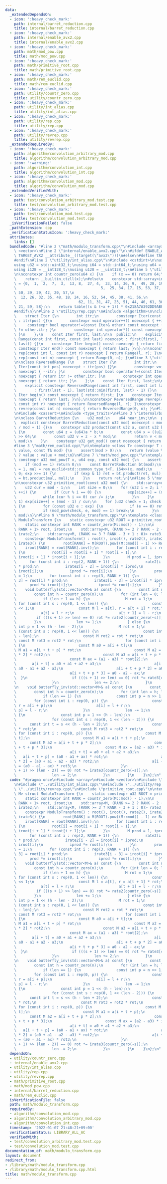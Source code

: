 ```yaml
---
data:
  _extendedDependsOn:
  - icon: ':heavy_check_mark:'
    path: internal/barret_reduction.cpp
    title: internal/barret_reduction.cpp
  - icon: ':heavy_check_mark:'
    path: internal/enable_avx2.cpp
    title: internal/enable_avx2.cpp
  - icon: ':heavy_check_mark:'
    path: math/mod_pow.cpp
    title: math/mod_pow.cpp
  - icon: ':heavy_check_mark:'
    path: math/primitive_root.cpp
    title: math/primitive_root.cpp
  - icon: ':heavy_check_mark:'
    path: math/rem_euclid.cpp
    title: math/rem_euclid.cpp
  - icon: ':heavy_check_mark:'
    path: utility/countr_zero.cpp
    title: utility/countr_zero.cpp
  - icon: ':heavy_check_mark:'
    path: utility/int_alias.cpp
    title: utility/int_alias.cpp
  - icon: ':heavy_check_mark:'
    path: utility/rep.cpp
    title: utility/rep.cpp
  - icon: ':heavy_check_mark:'
    path: utility/revrep.cpp
    title: utility/revrep.cpp
  _extendedRequiredBy:
  - icon: ':heavy_check_mark:'
    path: algorithm/convolution_arbitrary_mod.cpp
    title: algorithm/convolution_arbitrary_mod.cpp
  - icon: ':warning:'
    path: algorithm/convolution_int.cpp
    title: algorithm/convolution_int.cpp
  - icon: ':heavy_check_mark:'
    path: algorithm/convolution_mod.cpp
    title: algorithm/convolution_mod.cpp
  _extendedVerifiedWith:
  - icon: ':heavy_check_mark:'
    path: test/convolution_arbitrary_mod.test.cpp
    title: test/convolution_arbitrary_mod.test.cpp
  - icon: ':heavy_check_mark:'
    path: test/convolution_mod.test.cpp
    title: test/convolution_mod.test.cpp
  _isVerificationFailed: false
  _pathExtension: cpp
  _verificationStatusIcon: ':heavy_check_mark:'
  attributes:
    links: []
  bundledCode: "#line 2 \"math/modulo_transform.cpp\"\n#include <array>\n#include\
    \ <vector>\n#line 2 \"internal/enable_avx2.cpp\"\n\n#ifdef ENABLE_AVX2\n#define\
    \ TARGET_AVX2 __attribute__((target(\"avx2\")))\n#else\n#define TARGET_AVX2\n\
    #endif\n#line 2 \"utility/int_alias.cpp\"\n#include <cstdint>\n\nusing i32 = std::int32_t;\n\
    using u32 = std::uint32_t;\nusing i64 = std::int64_t;\nusing u64 = std::uint64_t;\n\
    using i128 = __int128_t;\nusing u128 = __uint128_t;\n#line 5 \"utility/countr_zero.cpp\"\
    \n\nconstexpr int countr_zero(u64 x) {\n    if (x == 0) return 64;\n#ifdef __GNUC__\n\
    \    return __builtin_ctzll(x);\n#else\n    constexpr std::array<int, 64> table\
    \ = {0,  1,  2,  7,  3,  13, 8,  27, 4,  33, 14, 36, 9,  49, 28, 19,\n       \
    \                                      5,  25, 34, 17, 15, 53, 37, 55, 10, 46,\
    \ 50, 39, 29, 42, 20, 57,\n                                             63, 6,\
    \  12, 26, 32, 35, 48, 18, 24, 16, 52, 54, 45, 38, 41, 56,\n                 \
    \                            62, 11, 31, 47, 23, 51, 44, 40, 61, 30, 22, 43, 60,\
    \ 21, 59, 58};\n    return table[(x & (~x + 1)) * 0x218A7A392DD9ABF >> 58 & 0x3F];\n\
    #endif\n}\n#line 2 \"utility/rep.cpp\"\n#include <algorithm>\n\nclass Range {\n\
    \    struct Iter {\n        int itr;\n        constexpr Iter(const int pos) noexcept\
    \ : itr(pos) {}\n        constexpr void operator++() noexcept { ++itr; }\n   \
    \     constexpr bool operator!=(const Iter& other) const noexcept { return itr\
    \ != other.itr; }\n        constexpr int operator*() const noexcept { return itr;\
    \ }\n    };\n    const Iter first, last;\n\n  public:\n    explicit constexpr\
    \ Range(const int first, const int last) noexcept : first(first), last(std::max(first,\
    \ last)) {}\n    constexpr Iter begin() const noexcept { return first; }\n   \
    \ constexpr Iter end() const noexcept { return last; }\n};\n\nconstexpr Range\
    \ rep(const int l, const int r) noexcept { return Range(l, r); }\nconstexpr Range\
    \ rep(const int n) noexcept { return Range(0, n); }\n#line 3 \"utility/revrep.cpp\"\
    \n\nclass ReversedRange {\n    struct Iter {\n        int itr;\n        constexpr\
    \ Iter(const int pos) noexcept : itr(pos) {}\n        constexpr void operator++()\
    \ noexcept { --itr; }\n        constexpr bool operator!=(const Iter& other) const\
    \ noexcept { return itr != other.itr; }\n        constexpr int operator*() const\
    \ noexcept { return itr; }\n    };\n    const Iter first, last;\n\n  public:\n\
    \    explicit constexpr ReversedRange(const int first, const int last) noexcept\n\
    \        : first(last - 1), last(std::min(first, last) - 1) {}\n    constexpr\
    \ Iter begin() const noexcept { return first; }\n    constexpr Iter end() const\
    \ noexcept { return last; }\n};\n\nconstexpr ReversedRange revrep(const int l,\
    \ const int r) noexcept { return ReversedRange(l, r); }\nconstexpr ReversedRange\
    \ revrep(const int n) noexcept { return ReversedRange(0, n); }\n#line 2 \"math/mod_pow.cpp\"\
    \n#include <cassert>\n#include <type_traits>\n#line 3 \"internal/barret_reduction.cpp\"\
    \n\nclass BarretReduction {\n    u32 mod;\n    u64 near_inv;\n\n  public:\n  \
    \  explicit constexpr BarretReduction(const u32 mod) noexcept : mod(mod), near_inv((u64)(-1)\
    \ / mod + 1) {}\n    constexpr u32 product(const u32 a, const u32 b) const noexcept\
    \ {\n        const u64 z = (u64)a * b;\n        const u64 x = ((u128)z * near_inv)\
    \ >> 64;\n        const u32 v = z - x * mod;\n        return v < mod ? v : v +\
    \ mod;\n    }\n    constexpr u32 get_mod() const noexcept { return mod; }\n};\n\
    #line 3 \"math/rem_euclid.cpp\"\n\ntemplate <class T> constexpr T rem_euclid(T\
    \ value, const T& mod) {\n    assert(mod > 0);\n    return (value %= mod) >= 0\
    \ ? value : value + mod;\n}\n#line 7 \"math/mod_pow.cpp\"\n\ntemplate <class T>\
    \ constexpr u32 mod_pow(T x, u64 exp, const u32 mod) {\n    assert(mod > 0);\n\
    \    if (mod == 1) return 0;\n    const BarretReduction bt(mod);\n    u32 ret\
    \ = 1, mul = rem_euclid<std::common_type_t<T, i64>>(x, mod);\n    for (; exp >\
    \ 0; exp >>= 1) {\n        if (exp & 1) ret = bt.product(ret, mul);\n        mul\
    \ = bt.product(mul, mul);\n    }\n    return ret;\n}\n#line 5 \"math/primitive_root.cpp\"\
    \n\nconstexpr u32 primitive_root(const u32 mod) {\n    std::array<u32, 32> exp{};\n\
    \    u32 cur = mod - 1;\n    int size = 0;\n    for (u32 i = 2; i * i <= cur;\
    \ ++i) {\n        if (cur % i == 0) {\n            exp[size++] = (mod - 1) / i;\n\
    \            while (cur % i == 0) cur /= i;\n        }\n    }\n    if (cur !=\
    \ 1) exp[size++] = (mod - 1) / cur;\n    for (u32 check = 1; check < mod; ++check)\
    \ {\n        for (const u32 e : exp) {\n            if (e == 0) return check;\n\
    \            if (mod_pow(check, e, mod) == 1) break;\n        }\n    }\n    return\
    \ mod;\n}\n#line 9 \"math/modulo_transform.cpp\"\n\ntemplate <class M> struct\
    \ ModuloTransform {\n    static constexpr u32 ROOT = primitive_root(M::mod());\n\
    \    static constexpr int RANK = countr_zero(M::mod() - 1);\n\n    std::array<M,\
    \ RANK + 1> root, iroot;\n    std::array<M, (RANK >= 2 ? RANK - 2 + 1 : 0)> rate2,\
    \ irate2;\n    std::array<M, (RANK >= 3 ? RANK - 3 + 1 : 0)> rate3, irate3;\n\n\
    \    constexpr ModuloTransform() : root(), iroot(), rate2(), irate2(), rate3(),\
    \ irate3() {\n        root[RANK] = M(ROOT).pow((M::mod() - 1) >> RANK);\n    \
    \    iroot[RANK] = root[RANK].inv();\n        for (const int i : revrep(0, RANK))\
    \ {\n            root[i] = root[i + 1] * root[i + 1];\n            iroot[i] =\
    \ iroot[i + 1] * iroot[i + 1];\n        }\n        M prod = 1, iprod = 1;\n  \
    \      for (const int i : rep(2, RANK + 1)) {\n            rate2[i - 2] = root[i]\
    \ * prod;\n            irate2[i - 2] = iroot[i] * iprod;\n            prod *=\
    \ iroot[i];\n            iprod *= root[i];\n        }\n        prod = 1, iprod\
    \ = 1;\n        for (const int i : rep(3, RANK + 1)) {\n            rate3[i -\
    \ 3] = root[i] * prod;\n            irate3[i - 3] = iroot[i] * iprod;\n      \
    \      prod *= iroot[i];\n            iprod *= root[i];\n        }\n    }\n\n\
    \    void butterfly(std::vector<M>& a) const {\n        const int n = a.size();\n\
    \        const int h = countr_zero(n);\n        for (int len = 0; len < h;) {\n\
    \            if (len + 1 == h) {\n                M rot = 1;\n               \
    \ for (const int s : rep(0, 1 << len)) {\n                    const int t = s\
    \ << 1;\n                    const M l = a[t], r = a[t + 1] * rot;\n         \
    \           a[t] = l + r;\n                    a[t + 1] = l - r;\n           \
    \         if (((s + 1) >> len) == 0) rot *= rate2[countr_zero(~s)];\n        \
    \        }\n                len += 1;\n            } else {\n                const\
    \ int p = 1 << (h - len - 2);\n                M rot = 1;\n                for\
    \ (const int s : rep(0, 1 << len)) {\n                    const int t = s << (h\
    \ - len);\n                    const M rot2 = rot * rot;\n                   \
    \ const M rot3 = rot2 * rot;\n                    for (const int i : rep(0, p))\
    \ {\n                        const M a0 = a[i + t];\n                        const\
    \ M a1 = a[i + t + p] * rot;\n                        const M a2 = a[i + t + p\
    \ * 2] * rot2;\n                        const M a3 = a[i + t + p * 3] * rot3;\n\
    \                        const M ax = (a1 - a3) * root[2];\n                 \
    \       a[i + t] = a0 + a1 + a2 + a3;\n                        a[i + t + p] =\
    \ a0 - a1 + a2 - a3;\n                        a[i + t + p * 2] = a0 - a2 + ax;\n\
    \                        a[i + t + p * 3] = a0 - a2 - ax;\n                  \
    \  }\n                    if (((s + 1) >> len) == 0) rot *= rate3[countr_zero(~s)];\n\
    \                }\n                len += 2;\n            }\n        }\n    }\n\
    \n    void butterfly_inv(std::vector<M>& a) const {\n        const int n = a.size();\n\
    \        const int h = countr_zero(n);\n        for (int len = h; len > 0;) {\n\
    \            if (len == 1) {\n                const int p = n >> 1;\n        \
    \        for (const int i : rep(0, p)) {\n                    const M l = a[i],\
    \ r = a[i + p];\n                    a[i] = l + r;\n                    a[i +\
    \ p] = l - r;\n                }\n                len -= 1;\n            } else\
    \ {\n                const int p = 1 << (h - len);\n                M rot = 1;\n\
    \                for (const int s : rep(0, 1 << (len - 2))) {\n              \
    \      const int t = s << (h - len + 2);\n                    const M rot2 = rot\
    \ * rot;\n                    const M rot3 = rot2 * rot;\n                   \
    \ for (const int i : rep(0, p)) {\n                        const M a0 = a[i +\
    \ t];\n                        const M a1 = a[i + t + p];\n                  \
    \      const M a2 = a[i + t + p * 2];\n                        const M a3 = a[i\
    \ + t + p * 3];\n                        const M ax = (a2 - a3) * iroot[2];\n\
    \                        a[i + t] = a0 + a1 + a2 + a3;\n                     \
    \   a[i + t + p] = (a0 - a1 + ax) * rot;\n                        a[i + t + p\
    \ * 2] = (a0 + a1 - a2 - a3) * rot2;\n                        a[i + t + p * 3]\
    \ = (a0 - a1 - ax) * rot3;\n                    }\n                    if (((s\
    \ + 1) >> (len - 2)) == 0) rot *= irate3[countr_zero(~s)];\n                }\n\
    \                len -= 2;\n            }\n        }\n    }\n};\n"
  code: "#pragma once\n#include <array>\n#include <vector>\n#include \"../utility/countr_zero.cpp\"\
    \n#include \"../utility/int_alias.cpp\"\n#include \"../utility/rep.cpp\"\n#include\
    \ \"../utility/revrep.cpp\"\n#include \"primitive_root.cpp\"\n\ntemplate <class\
    \ M> struct ModuloTransform {\n    static constexpr u32 ROOT = primitive_root(M::mod());\n\
    \    static constexpr int RANK = countr_zero(M::mod() - 1);\n\n    std::array<M,\
    \ RANK + 1> root, iroot;\n    std::array<M, (RANK >= 2 ? RANK - 2 + 1 : 0)> rate2,\
    \ irate2;\n    std::array<M, (RANK >= 3 ? RANK - 3 + 1 : 0)> rate3, irate3;\n\n\
    \    constexpr ModuloTransform() : root(), iroot(), rate2(), irate2(), rate3(),\
    \ irate3() {\n        root[RANK] = M(ROOT).pow((M::mod() - 1) >> RANK);\n    \
    \    iroot[RANK] = root[RANK].inv();\n        for (const int i : revrep(0, RANK))\
    \ {\n            root[i] = root[i + 1] * root[i + 1];\n            iroot[i] =\
    \ iroot[i + 1] * iroot[i + 1];\n        }\n        M prod = 1, iprod = 1;\n  \
    \      for (const int i : rep(2, RANK + 1)) {\n            rate2[i - 2] = root[i]\
    \ * prod;\n            irate2[i - 2] = iroot[i] * iprod;\n            prod *=\
    \ iroot[i];\n            iprod *= root[i];\n        }\n        prod = 1, iprod\
    \ = 1;\n        for (const int i : rep(3, RANK + 1)) {\n            rate3[i -\
    \ 3] = root[i] * prod;\n            irate3[i - 3] = iroot[i] * iprod;\n      \
    \      prod *= iroot[i];\n            iprod *= root[i];\n        }\n    }\n\n\
    \    void butterfly(std::vector<M>& a) const {\n        const int n = a.size();\n\
    \        const int h = countr_zero(n);\n        for (int len = 0; len < h;) {\n\
    \            if (len + 1 == h) {\n                M rot = 1;\n               \
    \ for (const int s : rep(0, 1 << len)) {\n                    const int t = s\
    \ << 1;\n                    const M l = a[t], r = a[t + 1] * rot;\n         \
    \           a[t] = l + r;\n                    a[t + 1] = l - r;\n           \
    \         if (((s + 1) >> len) == 0) rot *= rate2[countr_zero(~s)];\n        \
    \        }\n                len += 1;\n            } else {\n                const\
    \ int p = 1 << (h - len - 2);\n                M rot = 1;\n                for\
    \ (const int s : rep(0, 1 << len)) {\n                    const int t = s << (h\
    \ - len);\n                    const M rot2 = rot * rot;\n                   \
    \ const M rot3 = rot2 * rot;\n                    for (const int i : rep(0, p))\
    \ {\n                        const M a0 = a[i + t];\n                        const\
    \ M a1 = a[i + t + p] * rot;\n                        const M a2 = a[i + t + p\
    \ * 2] * rot2;\n                        const M a3 = a[i + t + p * 3] * rot3;\n\
    \                        const M ax = (a1 - a3) * root[2];\n                 \
    \       a[i + t] = a0 + a1 + a2 + a3;\n                        a[i + t + p] =\
    \ a0 - a1 + a2 - a3;\n                        a[i + t + p * 2] = a0 - a2 + ax;\n\
    \                        a[i + t + p * 3] = a0 - a2 - ax;\n                  \
    \  }\n                    if (((s + 1) >> len) == 0) rot *= rate3[countr_zero(~s)];\n\
    \                }\n                len += 2;\n            }\n        }\n    }\n\
    \n    void butterfly_inv(std::vector<M>& a) const {\n        const int n = a.size();\n\
    \        const int h = countr_zero(n);\n        for (int len = h; len > 0;) {\n\
    \            if (len == 1) {\n                const int p = n >> 1;\n        \
    \        for (const int i : rep(0, p)) {\n                    const M l = a[i],\
    \ r = a[i + p];\n                    a[i] = l + r;\n                    a[i +\
    \ p] = l - r;\n                }\n                len -= 1;\n            } else\
    \ {\n                const int p = 1 << (h - len);\n                M rot = 1;\n\
    \                for (const int s : rep(0, 1 << (len - 2))) {\n              \
    \      const int t = s << (h - len + 2);\n                    const M rot2 = rot\
    \ * rot;\n                    const M rot3 = rot2 * rot;\n                   \
    \ for (const int i : rep(0, p)) {\n                        const M a0 = a[i +\
    \ t];\n                        const M a1 = a[i + t + p];\n                  \
    \      const M a2 = a[i + t + p * 2];\n                        const M a3 = a[i\
    \ + t + p * 3];\n                        const M ax = (a2 - a3) * iroot[2];\n\
    \                        a[i + t] = a0 + a1 + a2 + a3;\n                     \
    \   a[i + t + p] = (a0 - a1 + ax) * rot;\n                        a[i + t + p\
    \ * 2] = (a0 + a1 - a2 - a3) * rot2;\n                        a[i + t + p * 3]\
    \ = (a0 - a1 - ax) * rot3;\n                    }\n                    if (((s\
    \ + 1) >> (len - 2)) == 0) rot *= irate3[countr_zero(~s)];\n                }\n\
    \                len -= 2;\n            }\n        }\n    }\n};\n"
  dependsOn:
  - utility/countr_zero.cpp
  - internal/enable_avx2.cpp
  - utility/int_alias.cpp
  - utility/rep.cpp
  - utility/revrep.cpp
  - math/primitive_root.cpp
  - math/mod_pow.cpp
  - internal/barret_reduction.cpp
  - math/rem_euclid.cpp
  isVerificationFile: false
  path: math/modulo_transform.cpp
  requiredBy:
  - algorithm/convolution_mod.cpp
  - algorithm/convolution_arbitrary_mod.cpp
  - algorithm/convolution_int.cpp
  timestamp: '2022-01-07 21:48:21+09:00'
  verificationStatus: LIBRARY_ALL_AC
  verifiedWith:
  - test/convolution_arbitrary_mod.test.cpp
  - test/convolution_mod.test.cpp
documentation_of: math/modulo_transform.cpp
layout: document
redirect_from:
- /library/math/modulo_transform.cpp
- /library/math/modulo_transform.cpp.html
title: math/modulo_transform.cpp
---
```

